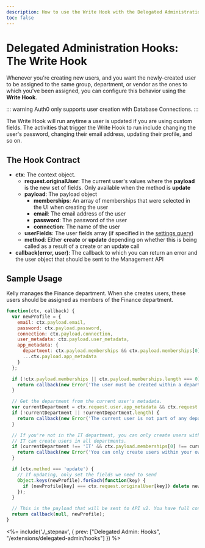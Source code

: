 ```yaml
---
description: How to use the Write Hook with the Delegated Administration
toc: false
---
```

# Delegated Administration Hooks: The Write Hook

Whenever you're creating new users, and you want the newly-created user to be assigned to the same group, department, or vendor as the ones to which you've been assigned, you can configure this behavior using the **Write Hook**.

::: warning
Auth0 only supports user creation with Database Connections.
:::

The Write Hook will run anytime a user is updated if you are using custom fields. The activities that trigger the Write Hook to run include changing the user's password, changing their email address, updating their profile, and so on.

## The Hook Contract

 - **ctx**: The context object.
   - **request.originalUser**: The current user's values where the **payload** is the new set of fields. Only available when the method is **update**
   - **payload**: The payload object
     - **memberships**: An array of memberships that were selected in the UI when creating the user
     - **email**: The email address of the user
     - **password**: The password of the user
     - **connection**: The name of the user
   - **userFields**: The user fields array (if specified in the [settings query](#the-settings-query-hook))
   - **method**: Either **create** or **update** depending on whether this is being called as a result of a create or an update call
 - **callback(error, user)**: The callback to which you can return an error and the user object that should be sent to the Management API

## Sample Usage

Kelly manages the Finance department. When she creates users, these users should be assigned as members of the Finance department.

```js
function(ctx, callback) {
  var newProfile = {
    email: ctx.payload.email,
    password: ctx.payload.password,
    connection: ctx.payload.connection,
    user_metadata: ctx.payload.user_metadata,
    app_metadata: {
      department: ctx.payload.memberships && ctx.payload.memberships[0],
      ...ctx.payload.app_metadata
    }
  };

  if (!ctx.payload.memberships || ctx.payload.memberships.length === 0) {
    return callback(new Error('The user must be created within a department.'));
  }

  // Get the department from the current user's metadata.
  var currentDepartment = ctx.request.user.app_metadata && ctx.request.user.app_metadata.department;
  if (!currentDepartment || !currentDepartment.length) {
    return callback(new Error('The current user is not part of any department.'));
  }

  // If you're not in the IT department, you can only create users within your own department.
  // IT can create users in all departments.
  if (currentDepartment !== 'IT' && ctx.payload.memberships[0] !== currentDepartment) {
    return callback(new Error('You can only create users within your own department.'));
  }

  if (ctx.method === 'update') {
    // If updating, only set the fields we need to send
    Object.keys(newProfile).forEach(function(key) {
      if (newProfile[key] === ctx.request.originalUser[key]) delete newProfile[key];
    });
  }

  // This is the payload that will be sent to API v2. You have full control over how the user is created in API v2.
  return callback(null, newProfile);
}
```

<%= include('./_stepnav', {
 prev: ["Delegated Admin: Hooks", "/extensions/delegated-admin/hooks"]
}) %>
